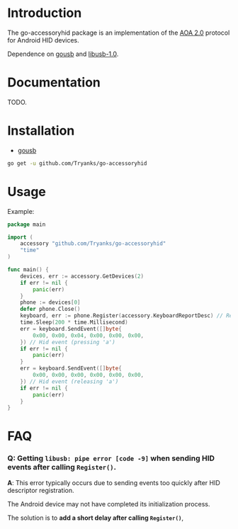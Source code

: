 # Introduction
The go-accessoryhid package is an implementation of the [AOA 2.0](https://source.android.com/devices/accessories/aoa2) protocol for Android HID devices.

Dependence on [gousb](https://github.com/google/gousb) and [libusb-1.0](https://github.com/libusb/libusb/wiki).

# Documentation
TODO.

# Installation
- [gousb](https://github.com/google/gousb#dependencies)

```bash
go get -u github.com/Tryanks/go-accessoryhid
```

# Usage

Example:

```go
package main

import (
	accessory "github.com/Tryanks/go-accessoryhid"
	"time"
)

func main() {
	devices, err := accessory.GetDevices(2)
	if err != nil {
		panic(err)
	}
	phone := devices[0]
	defer phone.Close()
	keyboard, err := phone.Register(accessory.KeyboardReportDesc) // Register keyboard report descriptor
	time.Sleep(200 * time.Millisecond)
	err = keyboard.SendEvent([]byte{
		0x00, 0x00, 0x04, 0x00, 0x00, 0x00,
	}) // Hid event (pressing 'a')
	if err != nil {
		panic(err)
	}
	err = keyboard.SendEvent([]byte{
		0x00, 0x00, 0x00, 0x00, 0x00, 0x00,
	}) // Hid event (releasing 'a')
	if err != nil {
		panic(err)
	}
}
```

# FAQ

### Q: Getting `libusb: pipe error [code -9]` when sending HID events after calling `Register()`.
**A**: This error typically occurs due to sending events too quickly after HID descriptor registration.

The Android device may not have completed its initialization process.

The solution is to **add a short delay after calling `Register()`**, 
